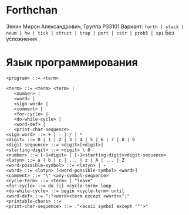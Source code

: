 # Forthchan
Зенин Мирон Александрович, Группа P33101
Вариант: `forth | stack | neum | hw | tick | struct | trap | port | cstr | prob5 | spi`
Без усложнения
# Язык программирования
```ebnf
<program> ::= <term>

<term> ::= <term> <term> | 
   <number> | 
   <word> | 
   <sign-word> |
   <comment> | 
   <for-cycle> | 
   <do-while-cycle> |
   <word-def> |
   <print-char-sequence>
<sign-word> ::= + | - | / | *
<digit> ::= 0 | 1 | 2 | 3 | 4 | 5 | 6 | 7 | 8 | 9
<digit-sequence> ::= <digit>[<digit>]
<starting-digit> ::= <digit> \ 0
<number> ::= [-]<digit> | [-]<starting-digit><digit-sequence>
<latyn> ::= a | b | c | ... | z | A | ... | Z
<word-possible-symbol> ::= <latyn> | -
<word> ::= <latyn> [<word-possible-symbol> <word>]
<comment> ::= "\" <any-symbol-sequence>
<cycle-term> ::= <term> | "leave"
<for-cycle> ::= do [i] <cycle-term> loop
<do-while-cycle> ::= begin <cycle-term> until
<word-def> ::= ":"<word><term except <word>>";"
<printable-chars> ::= 
<print-char-sequence> ::= ."<acsii symbol except '"'>"
```
